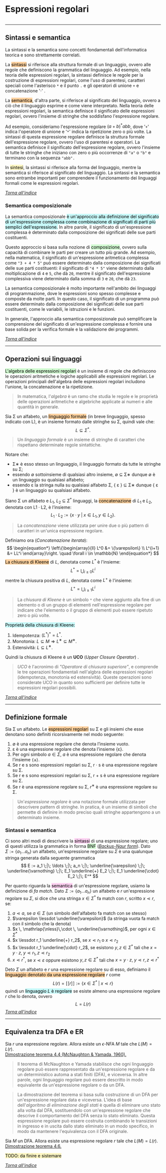 # Espressioni regolari
```toc
```
---

## Sintassi e semantica
La sintassi e la semantica sono concetti fondamentali dell'informatica teorica e sono strettamente correlati.

La <mark style="background: #FFB86CA6;">sintassi</mark> si riferisce alla struttura formale di un linguaggio, ovvero alle regole che definiscono la grammatica del linguaggio. Ad esempio, nella teoria delle espressioni regolari, la sintassi definisce le regole per la costruzione di espressioni regolari, come l'uso di parentesi, caratteri speciali come l'asterisco `*` e il punto `.` e gli operatori di unione `+` e concatenazione '$\cdot$' .

La <mark style="background: #FFB86CA6;">semantica</mark>, d'altra parte, si riferisce al significato del linguaggio, ovvero a ciò che il linguaggio esprime e come viene interpretato. Nella teoria delle espressioni regolari, la semantica definisce il significato delle espressioni regolari, ovvero l'insieme di stringhe che soddisfano l'espressione regolare.

Ad esempio, consideriamo l'espressione regolare $(a+b)^*abb$, dove '`+`' indica l'operatore di unione e '`*`' indica la ripetizione zero o più volte. La sintassi di questa espressione regolare definisce la struttura formale dell'espressione regolare, ovvero l'uso di parentesi e operatori. La semantica definisce il significato dell'espressione regolare, ovvero l'insieme di tutte le stringhe che iniziano con zero o più occorrenze di `"a"` o `"b"` e terminano con la sequenza `"abb".`

In <mark style="background: #FFF3A3A6;">sintesi</mark>, la sintassi si riferisce alla forma del linguaggio, mentre la semantica si riferisce al significato del linguaggio. La sintassi e la semantica sono entrambe importanti per comprendere il funzionamento dei linguaggi formali come le espressioni regolari.

[_Torna all'indice_](#espressioni%20regolari)

### Semantica composizionale
La semantica composizionale <mark style="background: #ABF7F7A6;">è un'approccio alla definizione del significato di un'espressione complessa come combinazione di significati di parti più semplici dell'espressione.</mark> In altre parole, il significato di un'espressione complessa è determinato dalla composizione dei significati delle sue parti costituenti.

Questo approccio si basa sulla nozione di <mark style="background: #BBFABBA6;">composizione</mark>, ovvero sulla capacità di combinare le parti per creare un tutto più grande. Ad esempio, nella matematica, il significato di un'espressione aritmetica complessa come `"3 + 4 * 5"` può essere determinato dalla composizione dei significati delle sue parti costituenti: il significato di `"4 * 5"` viene determinato dalla moltiplicazione di `4` e `5`, che dà `20`, mentre il significato dell'espressione complessiva viene determinato dalla somma di `3` e `20`, che dà `23`.

La semantica composizionale è molto importante nell'ambito dei linguaggi di programmazione, dove le espressioni sono spesso complesse e composte da molte parti. In questo caso, il significato di un programma può essere determinato dalla composizione dei significati delle sue parti costituenti, come le variabili, le istruzioni e le funzioni.

In generale, l'approccio alla semantica composizionale può semplificare la comprensione del significato di un'espressione complessa e fornire una base solida per la verifica formale e la validazione dei programmi.

[_Torna all'indice_](#espressioni%20regolari)

---

## Operazioni sui linguaggi
<mark style="background: #BBFABBA6;">L'algebra delle espressioni regolari</mark> è un insieme di regole che definiscono le operazioni aritmetiche e logiche applicabili alle espressioni regolari. Le operazioni principali dell'algebra delle espressioni regolari includono l'unione, la concatenazione e la ripetizione.

> In matematica, l'*algebra* è un ramo che studia le regole e le proprietà delle operazioni aritmetiche e algebriche applicate ai numeri e alle quantità in generale.

Sia Σ un alfabeto, un <mark style="background: #FFB86CA6;">linguaggio formale</mark> (in breve linguaggio, spesso indicato con L), è un insieme formato dalle stringhe su Σ, quindi vale che:
$$L ⊆ Σ^*.$$
> Un *linguaggio formale* è un insieme di stringhe di caratteri che rispettano determinate regole sintattiche.

Notare che:
- Σ∗ è esso stesso un linguaggio, il linguaggio formato da tutte le stringhe su Σ;
- essendo ∅ sottoinsieme di qualsiasi altro insieme, ∅ ⊆ Σ∗ dunque ∅ è un linguaggio su qualsiasi alfabeto;
- essendo ε la stringa nulla su qualsiasi alfabeto Σ, { ε } ⊆ Σ∗ dunque { ε } è un linguaggio su qualsiasi alfabeto.

Siano Σ un alfabeto e $L_1$, $L_2$ ⊆ $Σ^*$ linguaggi, la <mark style="background: #FFB86CA6;">concatenazione</mark> di $L_1$ e $L_2$, denotata con L1 · L2, è l’insieme:
$$L_1 \cdot L_2 :=\left\{ {x \cdot y \;|\; x ∈ L_1, y∈L_2} \right\}.$$

> La *concatenazione* viene utilizzata per unire due o più pattern di caratteri in un'unica espressione regolare.

Definiamo ora (*Concatenazione iterata*):
$$
\begin{equation*}
	\left\{\begin{array}{ll}
		L^0 &= \{\varepsilon\} \\
		L^{i+1} &= LL^i
	\end{array}\right. \quad \forall i \in \mathbb{N}
\end{equation*}
$$
<mark style="background: #FFB86CA6;">La chiusura di Kleene</mark> di $L$, denotata come $L^*$ è l'insieme: 
$$
	L^* = \bigcup_{i \geq 0}{L^i}
$$
mentre la chiusura positiva di $L$, denotata come $L^+$ è l'insieme: 
$$
	L^+ = \bigcup_{i \geq 1}{L^i}
$$
> La *chiusura di Kleene* è un simbolo `*` che viene aggiunto alla fine di un elemento o di un gruppo di elementi nell'espressione regolare per indicare che l'elemento o il gruppo di elementi può essere ripetuto zero o più volte.

<mark style="background: #ABF7F7A6;">Proprietà della chiusura di Kleene:</mark>
1. Idempotenza: $(L^*)^* = L^*.$
2. Monotonia: $L ⊆ M ⇒ L^∗ ⊆ M^∗$.
3. Estensività: $L ⊆ L^∗$.

Quindi la chiusura di Kleene è un **UCO** (*Upper Closure Operator*) .

> *UCO* è l'acronimo di *"Operatore di chiusura superiore"*, e comprende le tre operazioni fondamentali nell'algbra delle espressioni regolari (idempotenza, monotonia ed estensività). 
> Queste operazioni sono considerate UCO in quanto sono sufficienti per definire tutte le espressioni regolari possibili.

[_Torna all'indice_](#espressioni%20regolari)

---

## Definizione formale
Sia Σ un alfabeto. Le <mark style="background: #FFB86CA6;">espressioni regolari</mark> su Σ e gli insiemi che esse denotano sono definiti ricorsivamente nel modo seguente:
1. ∅ è una espressione regolare che denota l’insieme vuoto.
2. ε è una espressione regolare che denota l’insieme {ε}.
3. Per ogni simbolo $a ∈ Σ$, $a$ è una espressione regolare che denota l’insieme `{a}`.
4. Se r e s sono espressioni regolari su Σ, r · s è una espressione regolare su Σ.
5.  Se r e s sono espressioni regolari su Σ, r + s è una espressione regolare su Σ.
6.  Se r è una espressione regolare su Σ, $r^∗$ è una espressione regolare su Σ.

> Un'*espressione regolare* è una notazione formale utilizzata per descrivere pattern di stringhe. In pratica, è un insieme di simboli che permette di definire in modo preciso quali stringhe appartengono a un determinato insieme.

### Sintassi e semantica
Ci sono altri modi di descrivere la <mark style="background: #FFB8EBA6;">sintassi</mark> di una espressione regolare; uno di questi utilizza la grammatica in forma <mark style="background: #BBFABBA6;">BNF</mark> (*[Backus-Naur form](https://it.wikipedia.org/wiki/Backus-Naur_Form)*).
Dato $\Sigma := \left\{a_1 \ldots a_n \right\}$ un alfabeto, un'espressione regolare su $\Sigma$ è una qualunque stringa generata dalla seguente grammatica
$$
	E := a_1 \;|\; \ldots \;|\; a_n \;|\; 
		\underline{\varepsilon} \;|\; \underline{\varnothing} \;|\;
		E_1 \underline{+} E_2 \;|\; E_1 \underline{\cdot} E_2 \;|\; E^*
$$

Per quanto riguarda la <mark style="background: #FFB8EBA6;">semantica</mark> di un'espressione regolare, usiamo la definizione di *fa match*.
Dato $\Sigma := \left\{a_1 \ldots a_n \right\}$ un alfabeto e $r$ un'espressione regolare su $\Sigma$, si dice che una stringa $x \in \Sigma^*$ fa match con $r$, scritto $x \lessdot r$, se:
1. $a \lessdot a$, se $a \in \Sigma$ (un simbolo dell'alfabeto fa match con se stesso)
2. $\varepsilon \lessdot \underline{\varepsilon}$ (la stringa vuota fa match con il simbolo che la denota)
3. $x \, \mathrlap{\nless}\,\cdot \, \underline{\varnothing}$, per ogni $x \in \Sigma^*$
4. $x \lessdot r_1 \underline{+} r_2$, se $x \lessdot r_1$ o $x \lessdot r_2$
5. $x \lessdot r_1 \underline{\cdot} r_2$, se esistono $y,z \in \Sigma^*$ tali che $x=y \cdot z ,\; y \lessdot r_1,\, z \lessdot r_2$
6. $x \lessdot r^*$, se $x \lessdot \varepsilon$ oppure esistono $y,z \in \Sigma^*$ tali che $x=y \cdot z ,\; y \lessdot r,\, z \lessdot r^*$

Deto $\Sigma$ un alfabeto e $r$ una espressione regolare su di esso, definiamo il <mark style="background: #FFB86CA6;">linguaggio denotato da una espressione regolare</mark> $r$ come
$$
	L(r) = [\![ r ]\!] := \left\{ {x \in \Sigma^* \;|\; x \lessdot r} \right\}  
$$
quindi un <mark style="background: #ABF7F7A6;">linguaggio <i>L</i> è regolare</mark> se esiste almeno una espressione regolare $r$ che lo denota, ovvero $$L = L(r)$$
[_Torna all'indice_](#espressioni%20regolari)

---

## Equivalenza tra DFA e ER
Sia $r$ una espressione regolare. Allora esiste un $\epsilon \text{-NFA } M$ tale che $L(M) = L(r)$.   
[Dimostrazione teorema 4.4 (McNaughton & Yamada, 1960).](obsidian://open?vault=FdI&file=fondamenti_informatica%2Fdata%2Fpdf%2Fdim_th_4-4.pdf)

> Il teorema di McNaughton e Yamada stabilisce che ogni linguaggio regolare può essere rappresentato da un'espressione regolare e da un deterministico automa a stati finiti (DFA), e viceversa. In altre parole, ogni linguaggio regolare può essere descritto in modo equivalente da un'espressione regolare o da un DFA.

> La dimostrazione del teorema si basa sulla costruzione di un DFA per un'espressione regolare data e viceversa.
> L'idea di base dell'*algoritmo di eliminazione degli stati* è quella di eliminare uno stato alla volta dal DFA, sostituendolo con un'espressione regolare che descrive il comportamento del DFA senza lo stato eliminato. Questa espressione regolare può essere costruita combinando le transizioni in ingresso e in uscita dallo stato eliminato in un modo specifico, in modo da mantenere l'equivalenza con il DFA originale.

Sia $M$ un DFA. Allora esiste una espressione regolare $r$ tale che $L(M) = L(r)$. 
[Dimostrazione teorema 4.6.](obsidian://open?vault=FdI&file=fondamenti_informatica%2Fdata%2Fpdf%2Fdim_th_4-6.pdf)

<mark style="background: #FFF3A3A6;">TODO: da finire e sistemare</mark>

[_Torna all'indice_](#espressioni%20regolari)